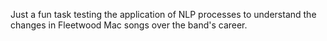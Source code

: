 Just a fun task testing the application of NLP processes to understand the changes in Fleetwood Mac songs over the band's career.
